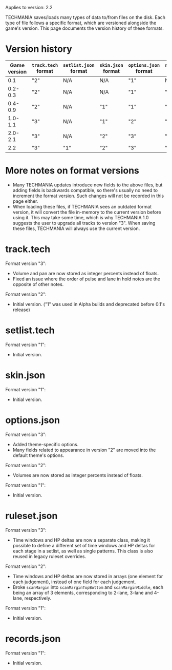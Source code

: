 Applies to version: 2.2

TECHMANIA saves/loads many types of data to/from files on the disk. Each type of file follows a specific format, which are versioned alongside the game's version. This page documents the version history of these formats.

# Version history

|Game version|`track.tech` format|`setlist.json` format|`skin.json` format|`options.json` format|`ruleset.json` format|`records.json` format|
|--|--|--|--|--|--|--|
|0.1|"2"|N/A|N/A|"1"|N/A|N/A|
|0.2-0.3|"2"|N/A|N/A|"1"|"1"|N/A|
|0.4-0.9|"2"|N/A|"1"|"1"|"1"|N/A|
|1.0-1.1|"3"|N/A|"1"|"2"|"2"|"1"|
|2.0-2.1|"3"|N/A|"2"|"3"|"2"|"1"|
|2.2|"3"|"1"|"2"|"3"|"3"|"1"|

# More notes on format versions

- Many TECHMANIA updates introduce new fields to the above files, but adding fields is backwards compatible, so there's usually no need to increment the format version. Such changes will not be recorded in this page either.
- When loading these files, if TECHMANIA sees an outdated format version, it will convert the file in-memory to the current version before using it. This may take some time, which is why TECHMANIA 1.0 suggests the user to upgrade all tracks to version "3". When saving these files, TECHMANIA will always use the current version.

# track.tech

Format version "3":
- Volume and pan are now stored as integer percents instead of floats.
- Fixed an issue where the order of pulse and lane in hold notes are the opposite of other notes.

Format version "2":
- Initial version. ("1" was used in Alpha builds and deprecated before 0.1's release)

# setlist.tech

Format version "1":
- Initial version.

# skin.json

Format version "1":
- Initial version.

# options.json

Format version "3":
- Added theme-specific options.
- Many fields related to appearance in version "2" are moved into the default theme's options.

Format version "2":
- Volumes are now stored as integer percents instead of floats.

Format version "1":
- Initial version.

# ruleset.json

Format version "3":
- Time windows and HP deltas are now a separate class, making it possible to define a different set of time windows and HP deltas for each stage in a setlist, as well as single patterns. This class is also reused in legacy ruleset overrides.

Format version "2":
- Time windows and HP deltas are now stored in arrays (one element for each judgement), instead of one field for each judgement.
- Broke `scanMargin` into `scanMarginTopBottom` and `scanMarginMiddle`, each being an array of 3 elements, corresponding to 2-lane, 3-lane and 4-lane, respectively.

Format version "1":
- Initial version.

# records.json

Format version "1":
- Initial version.